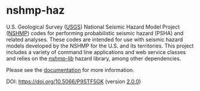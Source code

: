 # nshmp-haz

U.S. Geological Survey ([USGS][1]) National Seismic Hazard Model Project ([NSHMP][2]) codes for
performing probabilistic seismic hazard (PSHA) and related analyses. These codes are intended for
use with seismic hazard models developed by the NSHMP for the U.S. and its territories. This
project includes a variety of command line applications and web service classes and relies on the
[*nshmp-lib*][3] hazard library, among other dependencies.

Please see the [documentation](docs/README.md) for more information.

DOI: <https://doi.org/10.5066/P9STF5GK> (version [2.0.0][4])

[1]: https://www.usgs.gov
[2]: https://www.usgs.gov/programs/earthquake-hazards/hazards
[3]: https://code.usgs.gov/ghsc/nshmp/nshmp-lib
[4]: https://code.usgs.gov/ghsc/nshmp/nshmp-haz/-/tags/2.0.0
